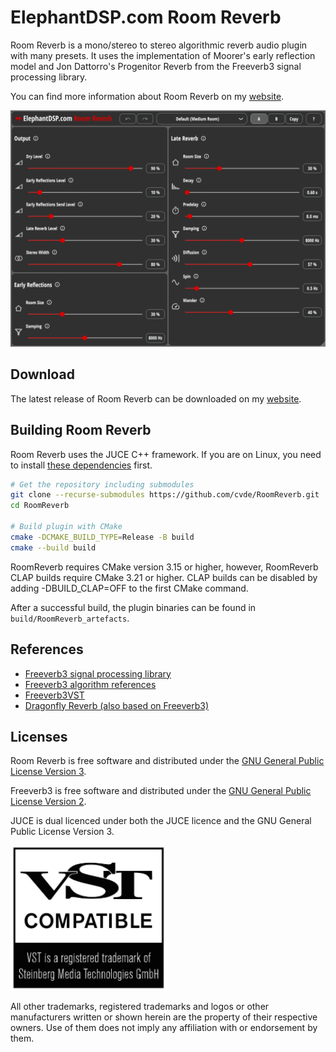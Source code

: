 # ElephantDSP.com Room Reverb

Room Reverb is a mono/stereo to stereo algorithmic reverb audio plugin with many presets. It uses the implementation of Moorer's early reflection model and Jon Dattorro's Progenitor Reverb from the Freeverb3 signal processing library.

You can find more information about Room Reverb on my [website](https://www.elephantdsp.com/products/room-reverb/).

![Room Reverb screenshot](Assets/room-reverb-screenshot.png)

## Download
The latest release of Room Reverb can be downloaded on my [website](https://www.elephantdsp.com/products/room-reverb/).

## Building Room Reverb

Room Reverb uses the JUCE C++ framework. If you are on Linux, you need to install [these dependencies](https://github.com/juce-framework/JUCE/blob/master/docs/Linux%20Dependencies.md) first.
```bash
# Get the repository including submodules
git clone --recurse-submodules https://github.com/cvde/RoomReverb.git
cd RoomReverb

# Build plugin with CMake
cmake -DCMAKE_BUILD_TYPE=Release -B build
cmake --build build
```
RoomReverb requires CMake version 3.15 or higher, however, RoomReverb CLAP builds require CMake 3.21 or higher. CLAP builds can be disabled by adding -DBUILD_CLAP=OFF to the first CMake command.

After a successful build, the plugin binaries can be found in `build/RoomReverb_artefacts`.

## References
- [Freeverb3 signal processing library](https://www.nongnu.org/freeverb3/)
- [Freeverb3 algorithm references](https://freeverb3vst.osdn.jp/ref.shtml)
- [Freeverb3VST](https://freeverb3vst.osdn.jp/)
- [Dragonfly Reverb (also based on Freeverb3)](https://github.com/michaelwillis/dragonfly-reverb)

## Licenses
Room Reverb is free software and distributed under the [GNU General Public License Version 3](LICENSE).

Freeverb3 is free software and distributed under the [GNU General Public License Version 2](Freeverb3/COPYING).

JUCE is dual licenced under both the JUCE licence and the GNU General Public License Version 3.

<img src="Assets/VST_Compatible_Logo_Steinberg_with_TM_negative.svg" alt="Steinberg VST compatible logo" width="250" height="232"/>

All other trademarks, registered trademarks and logos or other manufacturers written or shown herein are the property of their respective owners. Use of them does not imply any affiliation with or endorsement by them.

